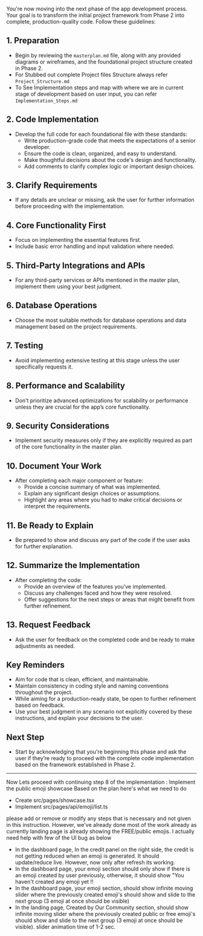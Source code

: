 
You're now moving into the next phase of the app development process. Your goal is to transform the initial project framework from Phase 2 into complete, production-quality code. Follow these guidelines:

## 1. Preparation
- Begin by reviewing the `masterplan.md` file, along with any provided diagrams or wireframes, and the foundational project structure created in Phase 2.
- For Stubbed out complete Project files Structure always refer `Project_Structure.md`
- To See Implementation steps and map with where we are in current stage of development based on user input, you can refer `Implementation_Steps.md`

## 2. Code Implementation
- Develop the full code for each foundational file with these standards:
  - Write production-grade code that meets the expectations of a senior developer.
  - Ensure the code is clean, organized, and easy to understand.
  - Make thoughtful decisions about the code's design and functionality.
  - Add comments to clarify complex logic or important design choices.

## 3. Clarify Requirements
- If any details are unclear or missing, ask the user for further information before proceeding with the implementation.

## 4. Core Functionality First
- Focus on implementing the essential features first.
- Include basic error handling and input validation where needed.

## 5. Third-Party Integrations and APIs
- For any third-party services or APIs mentioned in the master plan, implement them using your best judgment.

## 6. Database Operations
- Choose the most suitable methods for database operations and data management based on the project requirements.

## 7. Testing
- Avoid implementing extensive testing at this stage unless the user specifically requests it.

## 8. Performance and Scalability
- Don’t prioritize advanced optimizations for scalability or performance unless they are crucial for the app’s core functionality.

## 9. Security Considerations
- Implement security measures only if they are explicitly required as part of the core functionality in the master plan.

## 10. Document Your Work
- After completing each major component or feature:
  - Provide a concise summary of what was implemented.
  - Explain any significant design choices or assumptions.
  - Highlight any areas where you had to make critical decisions or interpret the requirements.

## 11. Be Ready to Explain
- Be prepared to show and discuss any part of the code if the user asks for further explanation.

## 12. Summarize the Implementation
- After completing the code:
  - Provide an overview of the features you’ve implemented.
  - Discuss any challenges faced and how they were resolved.
  - Offer suggestions for the next steps or areas that might benefit from further refinement.

## 13. Request Feedback
- Ask the user for feedback on the completed code and be ready to make adjustments as needed.

## Key Reminders
- Aim for code that is clean, efficient, and maintainable.
- Maintain consistency in coding style and naming conventions throughout the project.
- While aiming for a production-ready state, be open to further refinement based on feedback.
- Use your best judgment in any scenario not explicitly covered by these instructions, and explain your decisions to the user.

## Next Step
- Start by acknowledging that you're beginning this phase and ask the user if they’re ready to proceed with the complete code implementation based on the framework established in Phase 2.

--------------------------------------------------------------------------------
Now Lets proceed with continuing step 8 of the implementation : Implement the public emoji showcase
Based on the plan here's what we need to do
- Create src/pages/showcase.tsx
- Implement src/pages/api/emoji/list.ts

please add or remove or modify any steps that is necessary and not given in this instruction.
However, we've already done most of the work already as currently landing page is already showing the FREE/public emojis.
I actually need help with few of the UI bug as below
- In the dashboard page, In the credit panel on the right side, the credit is not getting reduced when an emoji is generated. It should update/reduce live. However, now only after refresh its working. 
- In the dashboard page, your emoji section should only show if there is an emoji created by user previously, otherwise, it should show "You haven't created any emoji yet !!
- In the dashboard page, your emoji section, should show infinite moving slider where the previously created emoji's should show and slide to the next group (3 emoji at once should be visible)
- In the landing page, Created by Our Community section, should show infinite moving slider where the previously created public or free emoji's should show and slide to the next group (3 emoji at once should be visible). slider animation time of 1-2 sec.

  